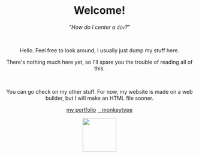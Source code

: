 <h1 align=center>Welcome!</h1>
<p align=center><i>"How do I center a <code>div</code>?</i>"</p> 
<br>
<p align=center>Hello. Feel free to look around, I usually just dump my stuff here. </p>
<p align=center>There's nothing much here yet, so I'll spare you the trouble of reading all of this.</p>
<br>
<p align=center>You can go check on my other stuff. For now, my website is made on a web builder, but I will make an HTML file sooner.</p>
<p align=center><a href="https://tidalhour.carrd.co/" id="">my portfolio</a> <a href="https://monkeytype.com/profile/tidalhour">&nbsp;&nbsp;&nbsp;monkeytype</a></p>
<p align=center><img src="https://media.tenor.com/Gav8AArqfnIAAAAi/blahaj-bl%C3%A5haj.gif" width=auto height=90px></p>
